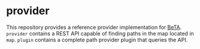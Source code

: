 # provider
This repository provides a reference provider implementation
for [BeTA](https://github.com/mlposey/beta). `provider` contains
a REST API capable of finding paths in the map located in `map`.
`plugin` contains a complete path provider plugin that queries
the API.